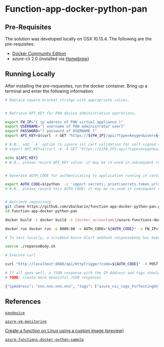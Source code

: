 # Function-app-docker-python-pan

## Pre-Requisites

The solution was developed locally on OSX 10.13.4. The following are the pre-requisites:

* [Docker Community Edition](https://www.docker.com/community-edition)
* azure-cli 2.0 (installed via [Homebrew](https://brew.sh/))

## Running Locally

After installing the pre-requesites, run the docker container.  Bring up a terminal and enter the following information.

```bash
# Replace square bracket strings with appropriate values.


# Retrieve API_KEY for PAN device administrative operations.

export FW_IP="[ ip address of PAN virtual appliance ]"
export USERNAME="[ username of PAN administrator user]"
export PASSWORD="[ password of USERNAME ]"
export API_KEY=$(curl -X GET "https://${FW_IP}/api/?type=keygen&user=${USERNAME}&password=${PASSWORD}" | sed -n -e 's/\(.*<key>\)\(.*\)\(<\/key>.*\)/\2/p')

# N.B., add `-k` option to ignore ssl cert validation for self-signed cert on PAN api
# export API_KEY=$(curl -k -X GET "https://${FW_IP}/api/?type=keygen&user=${USERNAME}&password=${PASSWORD}" | sed -n -e 's/\(.*<key>\)\(.*\)\(<\/key>.*\)/\2/p')

echo ${API_KEY}
# N.B., please record API_KEY value; it may be re-used in subsequent runs.


# Generate AUTH_CODE for authenticating to application running in container

export AUTH_CODE=$(python  -c 'import secrets; print(secrets.token_urlsafe(32))') && echo ${AUTH_CODE}
# N.B., please record this AUTH_CODE; it may be re-used in subsequent runs.


# Retrieve repository
git clone https://github.com/vbalbarin/function-app-docker-python-pan.git
cd function-app-docker-python-pan

docker build -t docker build -t [docker_accountame]/azure-functions-docker-python:v0.0.0 .

docker run docker run -p 8080:80 -e AUTH_CODE="${AUTH_CODE}" -e FW_IP="${FW_IP}" -e API_KEY="${API_KEY}" -it [ docker_accountname ]/azure-functions-docker-python:v0.0.0

# To test locally, a scrubbed Azure Alert webhook responsebody has been supplied. Edit `./samples/responseBody.sh`

source ./reponseBody.sh

# Execute curl

curl "http://localhost:8080/api/HttpTrigger?code=${AUTH_CODE}" -X POST -H 'Content-Type: application/json'  -d "${JSON_DATA}"

# If all goes well, a JSON response with the IP Address and tags should be returned:
# TODO: create more meaninful JSON responses

{"ipAddress": "nnn.nnn.nnn.nnn", "tags": ["azure_nic_tags_ForTestingOnly_true", "azure_nic_tags_Name_vmHHMMss", "azure_nic_tags_OwnerId_fl001", "azure_nic_tags_OwnerDepartment_OwnerDepartment", "azure_nic_tags_OwnerDepartmentContact_firstname.lastname@stillness.local", "azure_nic_tags_ChargingAccount_ChargingAccount", "azure_nic_tags_SecurityZone_Zone", "azure_nic_tags_SupportDepartment_SupportDepartment", "azure_nic_tags_SupportDepartmentContact_itsdsqa@stillness.local", "azure_nic_tags_Environment_Prod", "azure_nic_tags_Application_Zone", "azure_nic_tags_CreatedBy_fl001"]}

```

## References

[`pandevice`](https://github.com/PaloAltoNetworks/pandevice)

[`azure-vm-monitoring`](https://github.com/PaloAltoNetworks/azure-vm-monitoring)

[Create a function on Linux using a custom image (preview)](https://docs.microsoft.com/en-us/azure/azure-functions/functions-create-function-linux-custom-image#run-the-build-command)

[`azure-functions-docker-python-sample`](https://github.com/Azure/azure-functions-docker-python-sample)
